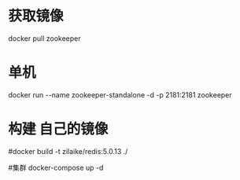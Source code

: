 # 获取镜像

docker pull zookeeper

# 单机
docker run --name zookeeper-standalone -d -p 2181:2181  zookeeper

# 构建 自己的镜像

#docker build -t zilaike/redis:5.0.13 ./

#集群
docker-compose up -d



 

